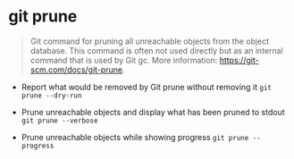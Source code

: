 # git prune
> Git command for pruning all unreachable objects from the object database.
> This command is often not used directly but as an internal command that is used by Git gc.
> More information: <https://git-scm.com/docs/git-prune>.

- Report what would be removed by Git prune without removing it
`git prune --dry-run`

- Prune unreachable objects and display what has been pruned to stdout
`git prune --verbose`

- Prune unreachable objects while showing progress
`git prune --progress`
